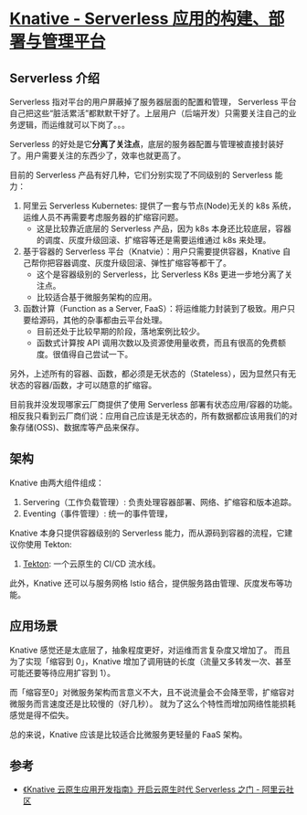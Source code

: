 # [Knative - Serverless 应用的构建、部署与管理平台](https://github.com/knative)

## Serverless 介绍

Serverless 指对平台的用户屏蔽掉了服务器层面的配置和管理， Serverless 平台自己把这些“脏活累活”都默默干好了。上层用户（后端开发）只需要关注自己的业务逻辑，而运维就可以下岗了。。。

Serverless 的好处是它**分离了关注点**，底层的服务器配置与管理被直接封装好了。用户需要关注的东西少了，效率也就更高了。

目前的 Serverless 产品有好几种，它们分别实现了不同级别的 Serverless 能力：

1. 阿里云 Serverless Kubernetes: 提供了一套与节点(Node)无关的 k8s 系统，运维人员不再需要考虑服务器的扩缩容问题。
    - 这是比较靠近底层的 Serverless 产品，因为 k8s 本身还比较底层，容器的调度、灰度升级回滚、扩缩容等还是需要运维通过 k8s 来处理。
1. 基于容器的 Serverless 平台（Knatvie）：用户只需要提供容器，Knative 自己帮你把容器调度、灰度升级回滚、弹性扩缩容等都干了。
    - 这个是容器级别的 Serverless，比 Serverless  K8s 更进一步地分离了关注点。
    - 比较适合基于微服务架构的应用。
2. 函数计算（Function as a Server, FaaS）：将运维能力封装到了极致。用户只要给源码，其他的杂事都由云平台处理。
    - 目前还处于比较早期的阶段，落地案例比较少。
    - 函数式计算按 API 调用次数以及资源使用量收费，而且有很高的免费额度。很值得自己尝试一下。

另外，上述所有的容器、函数，都必须是无状态的（Stateless），因为显然只有无状态的容器/函数，才可以随意的扩缩容。

目前我并没发现哪家云厂商提供了使用 Serverless 部署有状态应用/容器的功能。
相反我只看到云厂商们说：应用自己应该是无状态的，所有数据都应该用我们的对象存储(OSS)、数据库等产品来保存。

## 架构

Knative 由两大组件组成：

1. Servering（工作负载管理）: 负责处理容器部署、网络、扩缩容和版本追踪。
2. Eventing（事件管理）: 统一的事件管理，

Knative 本身只提供容器级别的 Serverless 能力，而从源码到容器的流程，它建议你使用 Tekton:

1. [Tekton](/CI-CD/tekton/README.md): 一个云原生的 CI/CD 流水线。


此外，Knative 还可以与服务网格 Istio 结合，提供服务路由管理、灰度发布等功能。


## 应用场景

Knative 感觉还是太底层了，抽象程度更好，对运维而言复杂度又增加了。
而且为了实现「缩容到 0」，Knative 增加了调用链的长度（流量又多转发一次、甚至可能还要等待应用扩容到 1）。

而「缩容至0」对微服务架构而言意义不大，且不说流量会不会降至零，扩缩容对微服务而言速度还是比较慢的（好几秒）。
就为了这么个特性而增加网络性能损耗感觉是得不偿失。

总的来说，Knative 应该是比较适合比微服务更轻量的 FaaS 架构。

## 参考


- [《Knative 云原生应用开发指南》开启云原生时代 Serverless 之门 - 阿里云社区](https://developer.aliyun.com/article/739122)
